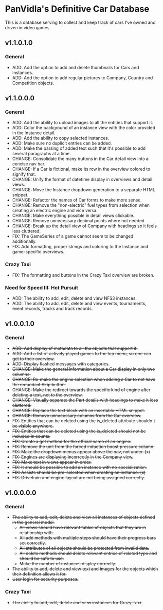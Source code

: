 # PanVidla's Definitive Car Database
This is a database serving to collect and keep track of cars I've owned and driven in video games.

## v1.1.0.1.0
### General
* ADD: Add the option to add and delete thumbnails for Cars and Instances.
* ADD: Add the option to add regular pictures to Company, Country and Competition objects.

## v1.1.0.0.0
### General
* ADD: Add the ability to upload images to all the entities that support it.
* ADD: Color the background of an instance view with the color provided in the Instance detail.
* ADD: Add the ability to copy selected instances.
* ADD: Make sure no duplicit entries can be added.
* ADD: Make the parsing of added text such that it's possible to add several paragraphs at a time.
* CHANGE: Consolidate the many buttons in the Car detail view into a concise nav bar.
* CHANGE: If a Car is fictional, make its row in the overview colored to signify that.
* CHANGE: Unify the format of datetime display in overviews and detail views.
* CHANGE: Move the Instance dropdown generation to a separate HTML snippet.
* CHANGE: Refactor the names of Car forms to make more sense.
* CHANGE: Remove the "non-electric" fuel types from selection when creating an electric engine and vice versa.
* CHANGE: Make everything possible in detail views clickable.
* CHANGE: Remove unnecessary decimal points where not needed.
* CHANGE: Break up the detail view of Company with headings so it feels less cluttered.
* FIX: The GameSeries of a game cannot seem to be changed additionally.
* FIX: Add formatting, proper strings and coloring to the Instance and game-specific overviews.

### Crazy Taxi
* FIX: The formatting and buttons in the Crazy Taxi overview are broken.

### Need for Speed III: Hot Pursuit
* ADD: The ability to add, edit, delete and view NFS3 instances.
* ADD: The ability to add, edit, delete and view events, tournaments, event records, tracks and track records.

## v1.0.0.1.0
### General
* ~~ADD: Add display of metadata to all the objects that support it.~~
* ~~ADD: Add a list of actively played games to the top menu, so one can get to their overview.~~
* ~~ADD: Display flashed messages with categories.~~
* ~~CHANGE: Make the general information about a Car display in only two columns.~~
* ~~CHANGE: Re-make the engine selection when adding a Car to not have the redundant Skip button.~~
* ~~CHANGE: Make the redirect towards the specific kind of engine after deleting a text, not to the overview.~~
* ~~CHANGE: Visually separate the Part details with headings to make it less cluttered.~~
* ~~CHANGE: Replace the text block with an insertable HTML snippet.~~
* ~~CHANGE: Remove unnecessary columns from the Car overview.~~
* ~~FIX: Entities that can be deleted using the is_deleted attribute shouldn't be visible anywhere.~~
* ~~FIX: Entities that can be deleted using the is_deleted should not be included in counts.~~
* ~~FIX: Create a get method for the official name of an engine.~~
* ~~FIX: Remove the unit from the forced induction boost pressure column.~~
* ~~FIX: Make the dropdown menus appear above the nav, not under. (x)~~
* ~~FIX: Engines are displaying incorrectly in the Company view.~~
* ~~FIX: Make text in views appear in order.~~
* ~~FIX: It should be possible to add an instance with no specialization.~~
* ~~FIX: Assists should be pre-selected when creating an instance. (x)~~
* ~~FIX: Drivetrain and engine layout are not being assigned correctly.~~

## v1.0.0.0.0
### General
* ~~The ability to add, edit, delete and view all instances of objects defined in the general model.~~
  * ~~All views should have relevant tables of objects that they are in relationship with.~~
  * ~~All add methods with multiple steps should have their progress bars set correctly.~~
  * ~~All attributes of all objects should be protected from invalid data.~~
  * ~~All delete methods should delete relevant entries of related type and should be safe to use.~~
  * ~~Make the number of instances display correctly.~~
* ~~The ability to add, delete and view text and images for the objects which their definition allows it for.~~
* ~~User login for security purposes.~~

### Crazy Taxi
* ~~The ability to add, edit, delete and view instances for Crazy Taxi.~~
